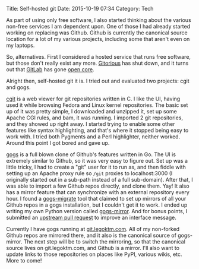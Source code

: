 Title: Self-hosted git
Date: 2015-10-19 07:34
Category: Tech

As part of using only free software, I also started thinking about the various non-free services I am dependent upon. One of those I had already started working on replacing was Github. Github is currently the canonical source location for a lot of my various projects, including some that aren't even on my laptops.

So, alternatives. First I considered a hosted service that runs free software, but those don't really exist any more. [Gitorious](https://gitorious.org/) has shut down, and it turns out that [GitLab](https://about.gitlab.com/) has gone [open core](https://lists.wikimedia.org/pipermail/wikitech-l/2015-October/083506.html).

Alright then, self-hosted git it is. I tried out and evaluated two projects: cgit and gogs.

[cgit](http://git.zx2c4.com/cgit/) is a web viewer for git repositories written in C. I like the UI, having used it while browsing Fedora and Linux kernel repositories. The basic set up of it was pretty simple, I downloaded and unzipped it, set up some Apache CGI rules, and bam, it was running. I imported 2 git repositories, and they showed up right away. I started trying to enable some other features like syntax highlighting, and that's where it stopped being easy to work with. I tried both Pygments and a Perl highlighter, neither worked. Around this point I got bored and gave up.

[gogs](http://gogs.io/) is a full blown clone of Github's features written in Go. The UI is extremely similar to Github, so it was very easy to figure out. Set up was a little tricky, I had to create a "git" user for it to run as, and then fiddle with setting up an Apache proxy rule so <code>/git</code> proxies to localhost:3000 (I originally started out in a sub-path instead of a full sub-domain). After that, I was able to import a few Github repos directly, and clone them. Yay! It also has a mirror feature that can synchronize with an external repository every hour. I found a [gogs-migrate](https://github.com/valeriangalliat/gogs-migrate) tool that claimed to set up mirrors of all your Github repos in a gogs installation, but I couldn't get it to work. I ended up writing my own Python version called [gogs-mirror](http://git.legoktm.com/legoktm/gogs-mirror). And for bonus points, I submitted an [upstream pull request](https://github.com/gogits/gogs/pull/1799) to improve an interface message.

Currently I have gogs running at [git.legoktm.com](http://git.legoktm.com/). All of my non-forked Github repos are mirrored there, and it also is the canonical source of gogs-mirror. The next step will be to switch the mirroring, so that the canonical source lives on git.legoktm.com, and Github is a mirror. I'll also want to update links to those repositories on places like PyPI, various wikis, etc. More to come!

